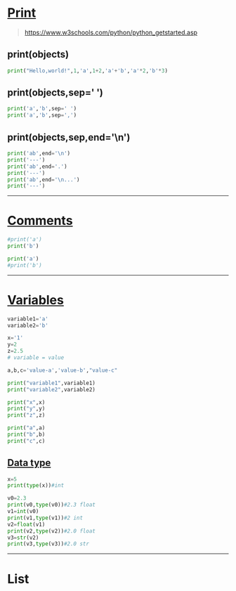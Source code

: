 # [Print](https://www.w3schools.com/python/ref_func_print.asp)

> https://www.w3schools.com/python/python_getstarted.asp

## print(objects)

```python
print("Hello,world!",1,'a',1+2,'a'+'b','a'*2,'b'*3)
```

## print(objects,sep=' ')

```python
print('a','b',sep=' ')
print('a','b',sep=',')
```

## print(objects,sep,end='\n')

```python
print('ab',end='\n')
print('---')
print('ab',end='.')
print('---')
print('ab',end='\n...')
print('---')
```

---

# [Comments](https://www.w3schools.com/python/python_comments.asp)

```python
#print('a')
print('b')
```

```python
print('a')
#print('b')
```

---

# [Variables](https://www.w3schools.com/python/python_variables.asp)

```python
variable1='a'
variable2='b'

x='1'
y=2
z=2.5
# variable = value

a,b,c='value-a','value-b',"value-c"

print("variable1",variable1)
print("variable2",variable2)

print("x",x)
print("y",y)
print("z",z)

print("a",a)
print("b",b)
print("c",c)
```

## [Data type](https://www.w3schools.com/python/python_datatypes.asp)

```python
x=5
print(type(x))#int
```

```python
v0=2.3
print(v0,type(v0))#2.3 float
v1=int(v0)
print(v1,type(v1))#2 int
v2=float(v1)
print(v2,type(v2))#2.0 float
v3=str(v2)
print(v3,type(v3))#2.0 str
```

---

# List

